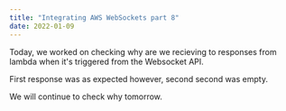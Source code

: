 ```yaml
---
title: "Integrating AWS WebSockets part 8"
date: 2022-01-09
---
```


Today, we worked on checking why are we recieving to responses from lambda when it's triggered from the Websocket API.

First response was as expected however, second second was empty.

We will continue to check why tomorrow.
